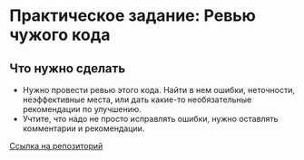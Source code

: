 # Практическое задание: Ревью чужого кода


## Что нужно сделать

- Нужно провести ревью этого кода. Найти в нем ошибки, неточности, неэффективные места, или дать какие-то необязательные рекомендации по улучшению.
- Учтите, что надо не просто исправлять ошибки, нужно оставлять комментарии и рекомендации.

[Ссылка на репозиторий](https://github.com/phys-dev/review-code-task)